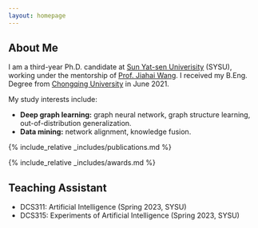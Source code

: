 ```yaml
---
layout: homepage
---
```


## About Me
I am a third-year Ph.D. candidate at <a href="https://www.sysu.edu.cn/"> Sun Yat-sen Univerisity</a> (SYSU), working under the mentorship of [Prof. Jiahai Wang](https://cse.sysu.edu.cn/content/2551). 
I received my B.Eng. Degree from [Chongqing University](https://www.cqu.edu.cn/) in June 2021.

My study interests include: 
- **Deep graph learning:** graph neural network, graph structure learning, out-of-distribution generalization.
- **Data mining:** network alignment, knowledge fusion.
<!-- ## Research Interests
- **Deep graph learning:** graph neural network, graph structure learning, out-of-distribution generalization.
- **Data mining:** network alignment, knowledge fusion. -->

<!-- ## News

- **[Feb. 2020]** Our paper about incremental learning is accepted to CVPR 2020.
- **[Feb. 2020]** We will host the ACM Multimedia Asia 2020 conference in Singapore!
- **[Sept. 2019]** Our paper about few-shot learning is accepted to NeurIPS 2019.
- **[Mar. 2019]** Our paper about few-shot learning is accepted to CVPR 2019. -->

{% include_relative _includes/publications.md %}

<!-- {% include_relative _includes/services.md %} -->

{% include_relative _includes/awards.md %}

## Teaching Assistant
- DCS311: Artificial Intelligence (Spring 2023, SYSU)
- DCS315: Experiments of Artificial Intelligence (Spring 2023, SYSU)

